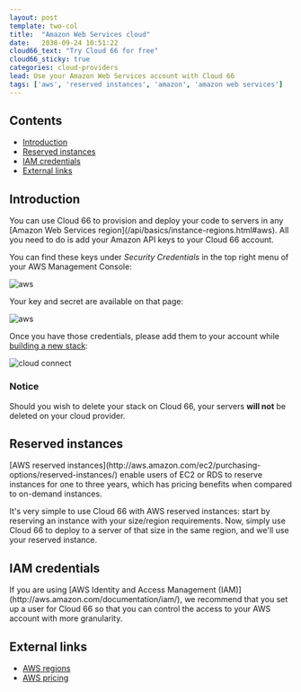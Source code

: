 ```yaml
---
layout: post
template: two-col
title:  "Amazon Web Services cloud"
date:   2038-09-24 10:51:22
cloud66_text: "Try Cloud 66 for free"
cloud66_sticky: true
categories: cloud-providers
lead: Use your Amazon Web Services account with Cloud 66
tags: ['aws', 'reserved instances', 'amazon', 'amazon web services']
---
```


<h2>Contents</h2>
<ul class="page-toc">
	<li>
		<a href="#intro">Introduction</a>
	</li>
	<li>
		<a href="#reserved">Reserved instances</a>
	</li>
	<li>
		<a href="#iam">IAM credentials</a>
	</li>
	<li>
		<a href="#external">External links</a>
	</li>
</ul>

<h2 id="intro">Introduction</h2>
You can use Cloud 66 to provision and deploy your code to servers in any [Amazon Web Services region](/api/basics/instance-regions.html#aws). All you need to do is add your Amazon API keys to your Cloud 66 account.

You can find these keys under <i>Security Credentials</i> in the top right menu of your AWS Management Console:

![aws](http://cdn.cloud66.com/images/help/aws_menu.png)

Your key and secret are available on that page:

![aws](http://cdn.cloud66.com/images/help/aws_credentials.png)

Once you have those credentials, please add them to your account while [building a new stack](/getting-started/your-first-stack.html):

![cloud connect](http://cdn.cloud66.com/images/help/cloud_connect.png)

<div class="notice notice-warning">
    <h3>Notice</h3>
    <p>Should you wish to delete your stack on Cloud 66, your servers <b>will not</b> be deleted on your cloud provider.</p>
</div>

<h2 id="reserved">Reserved instances</h2>
[AWS reserved instances](http://aws.amazon.com/ec2/purchasing-options/reserved-instances/) enable users of EC2 or RDS to reserve instances for one to three years, which has pricing benefits when compared to on-demand instances.

It's very simple to use Cloud 66 with AWS reserved instances: start by reserving an instance with your size/region requirements. Now, simply use Cloud 66 to deploy to a server of that size in the same region, and we'll use your reserved instance.

<h2 id="iam">IAM credentials</h2>
If you are using [AWS Identity and Access Management (IAM)](http://aws.amazon.com/documentation/iam/), we recommend that you set up a user for Cloud 66 so that you can control the access to your AWS account with more granularity.

<h2 id="external">External links</h2>
<ul>
	<li><a href="http://aws.amazon.com/about-aws/globalinfrastructure/" target="_blank">AWS regions</a></li>
	<li><a href="http://aws.amazon.com/ec2/pricing/" target="_blank">AWS pricing</a></li>
</ul>
